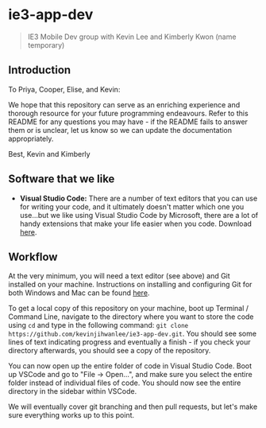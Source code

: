 # ie3-app-dev
> IE3 Mobile Dev group with Kevin Lee and Kimberly Kwon (name temporary)

## Introduction
To Priya, Cooper, Elise, and Kevin:

We hope that this repository can serve as an enriching experience and thorough resource for your future programming endeavours. Refer to this README for any questions you may have - if the README fails to answer them or is unclear, let us know so we can update the documentation appropriately.

Best,
Kevin and Kimberly

## Software that we like
* **Visual Studio Code:** There are a number of text editors that you can use for writing your code, and it ultimately doesn't matter which one you use...but we like using Visual Studio Code by Microsoft, there are a lot of handy extensions that make your life easier when you code. Download [here](https://code.visualstudio.com/).

## Workflow
At the very minimum, you will need a text editor (see above) and Git installed on your machine. Instructions on installing and configuring Git for both Windows and Mac can be found [here](https://atlassian.com/git/tutorials/install-git). 

To get a local copy of this repository on your machine, boot up Terminal / Command Line, navigate to the directory where you want to store the code using `cd` and type in the following command: `git clone https://github.com/kevinjihwanlee/ie3-app-dev.git`. You should see some lines of text indicating progress and eventually a finish - if you check your directory afterwards, you should see a copy of the repository.

You can now open up the entire folder of code in Visual Studio Code. Boot up VSCode and go to "File -> Open...", and make sure you select the entire folder instead of individual files of code. You should now see the entire directory in the sidebar within VSCode.

We will eventually cover git branching and then pull requests, but let's make sure everything works up to this point. 